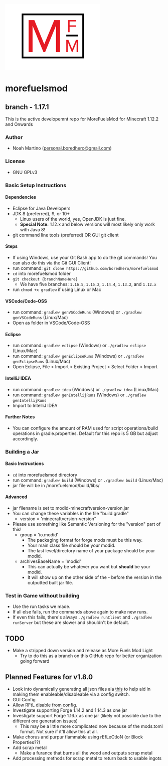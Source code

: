 ![mf-logo](https://raw.githubusercontent.com/boredhero/morefuelsmod/1.15.2/src/main/resources/mf-logo.png)

# morefuelsmod

## branch - 1.17.1

This is the active developemnt repo for MoreFuelsMod for Minecraft 1.12.2 and Onwards

### Author

* Noah Martino (personal.boredhero@gmail.com)

### License

* GNU GPLv3

### Basic Setup Instructions

#### Dependencies

* Eclipse for Java Developers
* JDK 8 (preferred), 9, or 10+
  * Linux users of the world, yes, OpenJDK is just fine.
  * **Special Note:** 1.12.x and below versions will most likely only work with Java 8!
* git command line tools (preferred) OR GUI git client

#### Steps

* If using Windows, use your Git Bash app to do the git commands! You can also do this via the Git GUI Client!
* run command: ```git clone https://github.com/boredhero/morefuelsmod```
* ```cd``` into morefuelsmod folder
* ```git checkout {branchNameHere}```
  * We have five branches: ```1.16.5```, ```1.15.2```, ```1.14.4```, ```1.13.2```, and ```1.12.x```
* run ```chmod +x gradlew``` if using Linux or Mac

#### VSCode/Code-OSS

* run command: ```gradlew genVSCodeRuns``` (Windows) or ```./gradlew genVSCodeRuns``` (Linux/Mac)
* Open as folder in VSCode/Code-OSS

#### Eclipse

* run command: ```gradlew eclipse``` (Windows) or ```./gradlew eclipse``` (Linux/Mac)
* run command: ```gradlew genEclipseRuns``` (Windows) or ```./gradlew genEclipseRuns``` (Linux/Mac)
* Open Eclipse, File > Import > Existing Project > Select Folder > Import

#### IntelliJ IDEA

* run command: ```gradlew idea``` (Windows) or ```./gradlew idea``` (Linux/Mac)
* run command: ```gradlew genIntellijRuns``` (Windows) or ```./gradlew genIntellijRuns```
* Import to IntelliJ IDEA

#### Further Notes

* You can configure the amount of RAM used for script operations/build operations in gradle.properties. Default for this repo is 5 GB but adjust accordingly.

### Building a Jar

#### Basic Instructions

* ```cd``` into morefuelsmod directory
* run command: ```gradlew build``` (Windows) or ```./gradlew build``` (Linux/Mac)
* jar file will be in /morefuelsmod/build/libs/

#### Advanced

* jar filename is set to modid-minecraftversion-version.jar
* You can change these variables in the file "build.gradle"
  * version = 'minecraftversion-version"
* Please use something like Semantic Versioning for the "version" part of this!
  * group = 'io.modid'
    * The packaging format for forge mods must be this way.
    * Your main class file should be your modid.
    * The last level/directory name of your package should be your modid.
  * archivesBaseName = 'modid'
    * This can actually be whatever you want but **should** be your modid.
    * It will show up on the other side of the - before the version in the outputted built jar file.

### Test in Game without building

* Use the run tasks we made.
* If all else fails, run the commands above again to make new runs.
* If even this fails, there's always ```./gradlew runClient``` and ```./gradlew runServer``` but these are slower and shouldn't be default.

## TODO

* Make a stripped down version and release as More Fuels Mod Light
  * Try to do this as a branch on this GitHub repo for better organization going forward

## Planned Features for v1.8.0

* Look into dynamically generating all json files ala [this](https://wiki.mcjty.eu/modding/index.php?title=Tut14_Ep7) to help aid in making them enableable/disableable via a config switch.
* GUI Config
* Allow RFtL disable from config.
* Investigate supporting Forge 1.14.2 and 1.14.3 as one jar
* Investigate support Forge 1.16.x as one jar (likely not possible due to the different ore generation issues)
  * This may be a little more complicated now because of the mods.toml format. Not sure if it'll allow this at all.
* Make chorus and purpur flammable using rEfLeCtIoN (or Block Properties??)
* Add scrap metal
  * Make a furance that burns all the wood and outputs scrap metal
* Add processing methods for scrap metal to return back to usable ingots
